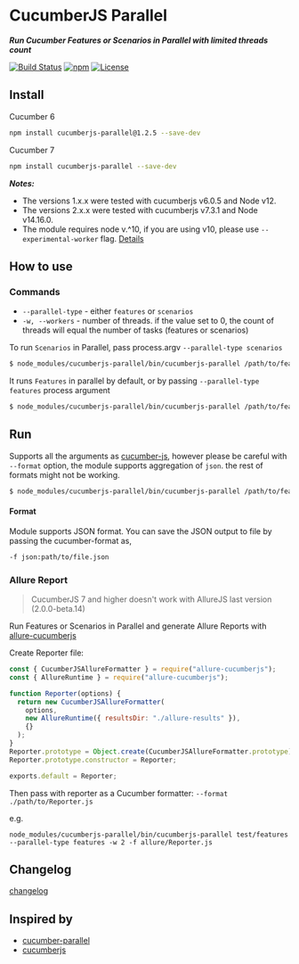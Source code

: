CucumberJS Parallel
=================
***Run Cucumber Features or Scenarios in Parallel with limited threads count***

[![Build Status][travis-shield]][travis-link] [![npm][npm-shield]][npm-link] [![License][license-shield]][license-link]

## Install
Cucumber 6
``` bash
npm install cucumberjs-parallel@1.2.5 --save-dev
```

Cucumber 7
``` bash
npm install cucumberjs-parallel --save-dev
```
***Notes:*** 

* The versions 1.x.x were tested with cucumberjs v6.0.5 and Node v12.
* The versions 2.x.x were tested with cucumberjs v7.3.1 and Node v14.16.0.
* The module requires node v.^10, if you are using v10, please use `--experimental-worker` flag. [Details][3]

## How to use

### Commands

* `--parallel-type` - either `features` or `scenarios`
* `-w, --workers` - number of threads. if the value set to 0, the count of threads will equal the number of tasks (features or scenarios)

To run `Scenarios` in Parallel, pass process.argv `--parallel-type scenarios`


``` bash
$ node_modules/cucumberjs-parallel/bin/cucumberjs-parallel /path/to/features -r /path/to/step-defs --parallel-type scenarios -w 4 --format json:path/to/file.json
```


It runs `Features` in parallel by default, or by passing `--parallel-type features` process argument


``` bash
$ node_modules/cucumberjs-parallel/bin/cucumberjs-parallel /path/to/features -r /path/to/step-defs -w 0 --format json:path/to/file.json
```


## Run

Supports all the arguments as [cucumber-js][1], however please be careful with `--format` option, the module supports aggregation of `json`. the rest of formats might not be working.  

``` bash
$ node_modules/cucumberjs-parallel/bin/cucumberjs-parallel /path/to/features -r /path/to/step-defs -w 2 -f json:path/to/file.json --tags=@myTag 
```



#### Format
Module supports JSON format. You can save the JSON output to file by passing the cucumber-format as,


```bash
-f json:path/to/file.json
```

### Allure Report

> CucumberJS 7 and higher doesn't work with AllureJS last version (2.0.0-beta.14)

Run Features or Scenarios in Parallel and generate Allure Reports with [allure-cucumberjs][allure-cucumberjs]

Create Reporter file:
```javascript
const { CucumberJSAllureFormatter } = require("allure-cucumberjs");
const { AllureRuntime } = require("allure-cucumberjs");

function Reporter(options) {
  return new CucumberJSAllureFormatter(
    options,
    new AllureRuntime({ resultsDir: "./allure-results" }),
    {}
  );
}
Reporter.prototype = Object.create(CucumberJSAllureFormatter.prototype);
Reporter.prototype.constructor = Reporter;

exports.default = Reporter;
```
Then pass with reporter as a Cucumber formatter:
`--format ./path/to/Reporter.js`

e.g.
```
node_modules/cucumberjs-parallel/bin/cucumberjs-parallel test/features --parallel-type features -w 2 -f allure/Reporter.js
```

## Changelog 

[changelog][changelog]

## Inspired by

* [cucumber-parallel][2] 
* [cucumberjs][1]


[1]: https://github.com/cucumber/cucumber-js "CucumberJs"
[2]: https://github.com/gkushang/cucumber-parallel "Cucumber Parallel"
[3]: https://nodejs.org/docs/latest-v10.x/api/worker_threads.html#

[allure-cucumberjs]: https://github.com/allure-framework/allure-js/tree/master/packages/allure-cucumberjs

[changelog]: https://github.com/vtimonov/cucumberjs-parallel/blob/master/CHANGELOG.md

[travis-shield]: https://api.travis-ci.org/vtimonov/cucumberjs-parallel.svg?branch=master
[travis-link]: https://travis-ci.org/github/vtimonov/cucumberjs-parallel

[npm-shield]: https://img.shields.io/npm/v/cucumberjs-parallel.svg
[npm-link]: https://www.npmjs.com/package/cucumberjs-parallel

[depedency-shield]: https://david-dm.org/vtimonov/cucumberjs-parallel/status.svg
[depedency-link]: https://david-dm.org/vtimonov/cucumberjs-parallel

[license-shield]: https://img.shields.io/badge/License-MIT-green.svg
[license-link]: https://github.com/vtimonov/cucumberjs-parallel/blob/master/LICENSE







